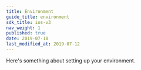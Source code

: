 ```yaml
---
title: Environment
guide_title: environment
sdk_title: ios-v3
nav_weight: 1
published: true
date: 2019-07-10
last_modified_at: 2019-07-12
---
```


Here's something about setting up your environment.
